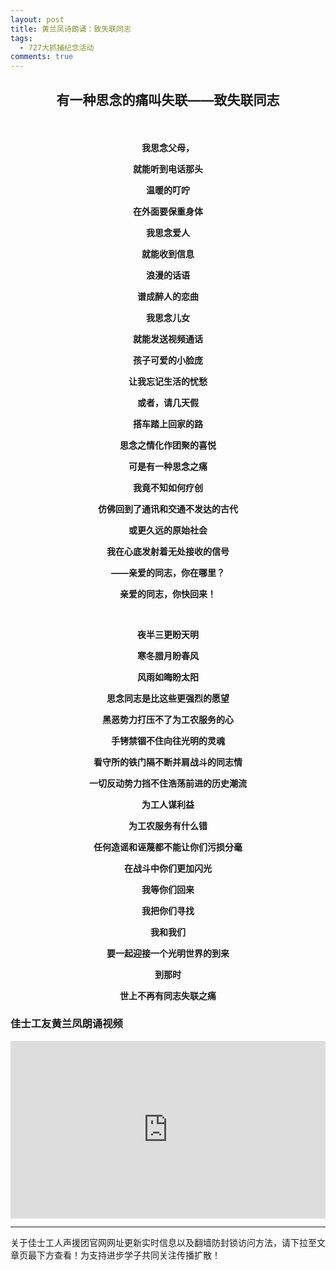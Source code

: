 ```yaml
---
layout: post
title: 黄兰凤诗朗诵：致失联同志
tags:
  - 727大抓捕纪念活动
comments: true
---
```


<h2><p align="center">有一种思念的痛叫失联——致失联同志</p></h2>
<br/>
<p align="center"><strong>我思念父母，</strong></p>
<p align="center"><strong>就能听到电话那头</strong></p>
<p align="center"><strong>温暖的叮咛</strong></p>
<p align="center"><strong>在外面要保重身体</strong></p>
<p align="center"><strong>我思念爱人</strong></p>
<p align="center"><strong>就能收到信息</strong></p>
<p align="center"><strong>浪漫的话语</strong></p>
<p align="center"><strong>谱成醉人的恋曲</strong></p>
<p align="center"><strong>我思念儿女</strong></p>
<p align="center"><strong>就能发送视频通话</strong></p>
<p align="center"><strong>孩子可爱的小脸庞</strong></p>
<p align="center"><strong>让我忘记生活的忧愁</strong></p>
<p align="center"><strong>或者，请几天假</strong></p>
<p align="center"><strong>搭车踏上回家的路</strong></p>
<p align="center"><strong>思念之情化作团聚的喜悦</strong></p>
<p align="center"><strong>可是有一种思念之痛</strong></p>
<p align="center"><strong>我竟不知如何疗创</strong></p>
<p align="center"><strong>仿佛回到了通讯和交通不发达的古代</strong></p>
<p align="center"><strong>或更久远的原始社会</strong></p>
<p align="center"><strong>我在心底发射着无处接收的信号</strong></p>
<p align="center"><strong>——亲爱的同志，你在哪里？</strong></p>
<p align="center"><strong>亲爱的同志，你快回来！</strong></p>
<br/>
<p align="center"><strong>夜半三更盼天明</strong></p>
<p align="center"><strong>寒冬腊月盼春风</strong></p>
<p align="center"><strong>风雨如晦盼太阳</strong></p>
<p align="center"><strong>思念同志是比这些更强烈的愿望</strong></p>
<p align="center"><strong>黑恶势力打压不了为工农服务的心</strong></p>
<p align="center"><strong>手铐禁锢不住向往光明的灵魂</strong></p>
<p align="center"><strong>看守所的铁门隔不断并肩战斗的同志情</strong></p>
<p align="center"><strong>一切反动势力挡不住浩荡前进的历史潮流 </strong></p>
<p align="center"><strong>为工人谋利益</strong></p>
<p align="center"><strong>为工农服务有什么错</strong></p>
<p align="center"><strong>任何造谣和诬蔑都不能让你们污损分毫</strong></p>
<p align="center"><strong>在战斗中你们更加闪光 </strong></p>
<p align="center"><strong>我等你们回来</strong></p>
<p align="center"><strong>我把你们寻找</strong></p>
<p align="center"><strong>我和我们</strong></p>
<p align="center"><strong>要一起迎接一个光明世界的到来</strong></p>
<p align="center"><strong>到那时</strong></p>
<p align="center"><strong>世上不再有同志失联之痛</strong></p>

### 佳士工友黄兰凤朗诵视频
<div style="width: 100%; height: 0px; position: relative; padding-bottom: 56.250%;"><iframe src="https://streamable.com/s/g0lxa/duabw" frameborder="0" width="100%" height="100%" allowfullscreen style="width: 100%; height: 100%; position: absolute;"></iframe></div>

---
关于佳士工人声援团官网网址更新实时信息以及翻墙防封锁访问方法，请下拉至文章页最下方查看！为支持进步学子共同关注传播扩散！
